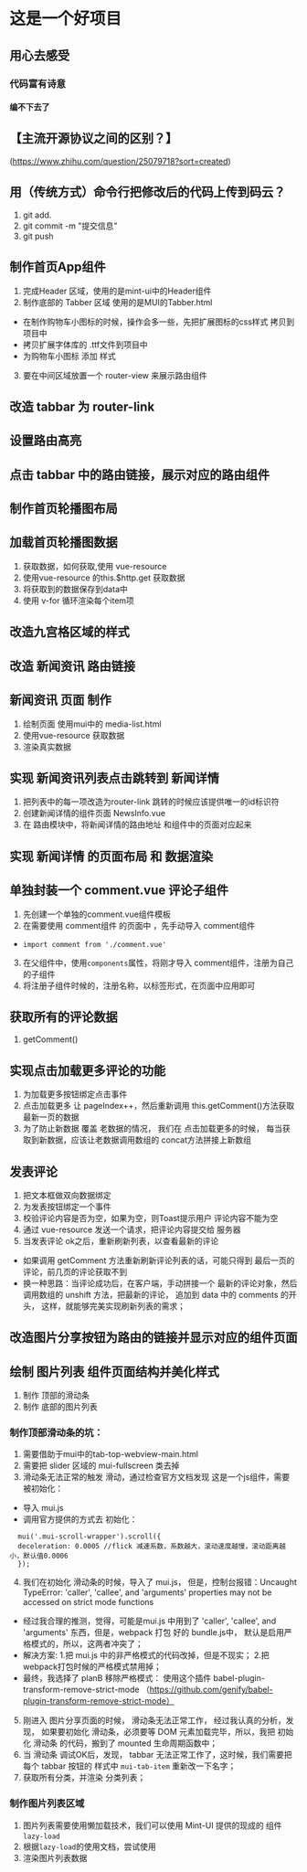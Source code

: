 # 这是一个好项目

## 用心去感受

### 代码富有诗意

#### 编不下去了

## 【主流开源协议之间的区别？】
(https://www.zhihu.com/question/25079718?sort=created)


## 用（传统方式）命令行把修改后的代码上传到码云？
1. git add.
2. git commit -m "提交信息"
3.  git push

## 制作首页App组件
1. 完成Header 区域，使用的是mint-ui中的Header组件
2. 制作底部的 Tabber 区域  使用的是MUI的Tabber.html
 + 在制作购物车小图标的时候，操作会多一些，先把扩展图标的css样式  拷贝到项目中
 + 拷贝扩展字体库的 .ttf文件到项目中
 + 为购物车小图标 添加 样式
3. 要在中间区域放置一个 router-view 来展示路由组件

## 改造 tabbar 为 router-link

## 设置路由高亮

## 点击 tabbar 中的路由链接，展示对应的路由组件

## 制作首页轮播图布局

## 加载首页轮播图数据
1. 获取数据，如何获取,使用  vue-resource
2. 使用vue-resource 的this.$http.get 获取数据
3. 将获取到的数据保存到data中
4. 使用 v-for 循环渲染每个item项

## 改造九宫格区域的样式

## 改造 新闻资讯 路由链接

## 新闻资讯 页面 制作
1. 绘制页面  使用mui中的 media-list.html
2. 使用vue-resource 获取数据
3. 渲染真实数据

## 实现 新闻资讯列表点击跳转到  新闻详情
1. 把列表中的每一项改造为router-link 跳转的时候应该提供唯一的id标识符
2. 创建新闻详情的组件页面  NewsInfo.vue
3. 在 路由模块中，将新闻详情的路由地址 和组件中的页面对应起来

## 实现 新闻详情 的页面布局 和 数据渲染

## 单独封装一个 comment.vue 评论子组件
1. 先创建一个单独的comment.vue组件模板
2. 在需要使用 comment组件 的页面中 ，先手动导入 comment组件
 + `import comment from './comment.vue'`
3. 在父组件中，使用`components`属性，将刚才导入 comment组件，注册为自己的子组件
4. 将注册子组件时候的，注册名称，以标签形式，在页面中应用即可 

## 获取所有的评论数据 
1. getComment()

## 实现点击加载更多评论的功能
1. 为加载更多按钮绑定点击事件
2. 点击加载更多 让 pageIndex++，然后重新调用 this.getComment()方法获取最新一页的数据
3. 为了防止新数据 覆盖 老数据的情况， 我们在 点击加载更多的时候， 每当获取到新数据，应该让老数据调用数组的 
concat方法拼接上新数组

## 发表评论
1. 把文本框做双向数据绑定
2. 为发表按钮绑定一个事件
3. 校验评论内容是否为空，如果为空，则Toast提示用户 评论内容不能为空
4. 通过 vue-resource 发送一个请求，把评论内容提交给 服务器
5. 当发表评论 ok之后，重新刷新列表，以查看最新的评论
 + 如果调用 getComment 方法重新刷新评论列表的话，可能只得到 最后一页的评论，前几页的评论获取不到
 + 换一种思路：当评论成功后，在客户端，手动拼接一个 最新的评论对象，然后 调用数组的 unshift 方法，把最新的评论，
 追加到 data 中的 comments 的开头， 这样，就能够完美实现刷新列表的需求；

 ## 改造图片分享按钮为路由的链接并显示对应的组件页面

 ## 绘制 图片列表 组件页面结构并美化样式
 1. 制作 顶部的滑动条  
 2. 制作 底部的图片列表

 ### 制作顶部滑动条的坑：
 1. 需要借助于mui中的tab-top-webview-main.html
 2. 需要把 slider 区域的 mui-fullscreen 类去掉
 3. 滑动条无法正常的触发 滑动，通过检查官方文档发现 这是一个js组件，需要被初始化：
  + 导入 mui.js
  + 调用官方提供的方式去 初始化：
  ```
    mui('.mui-scroll-wrapper').scroll({
	deceleration: 0.0005 //flick 减速系数，系数越大，滚动速度越慢，滚动距离越小，默认值0.0006
    });
  ``` 
 4. 我们在初始化 滑动条的时候，导入了 mui.js， 但是，控制台报错：Uncaught TypeError: 'caller', 'callee', and 'arguments' properties may not be accessed on strict mode functions
  + 经过我合理的推测，觉得，可能是mui.js 中用到了 'caller', 'callee', and 'arguments' 东西，但是，webpack 打包
  好的 bundle.js中， 默认是启用严格模式的，所以，这两者冲突了；
  + 解决方案: 1.把 mui.js 中的非严格模式的代码改掉，但是不现实；
  2.把webpack打包时候的严格模式禁用掉；
  + 最终，我选择了 planB 移除严格模式：
  使用这个插件  babel-plugin-transform-remove-strict-mode
  （https://github.com/genify/babel-plugin-transform-remove-strict-mode）
 5. 刚进入 图片分享页面的时候， 滑动条无法正常工作， 经过我认真的分析，发现， 如果要初始化 滑动条，必须要等 DOM 元素加载完毕，所以，我把 初始化 滑动条 的代码，搬到了 mounted 生命周期函数中； 
 6. 当 滑动条 调试OK后，发现， tabbar 无法正常工作了，这时候，我们需要把 每个 tabbar 按钮的 
 样式中  `mui-tab-item` 重新改一下名字；
 7. 获取所有分类，并渲染 分类列表；

 ### 制作图片列表区域
 1. 图片列表需要使用懒加载技术，我们可以使用 Mint-UI 提供的现成的 组件 `lazy-load`
 2. 根据`lazy-load`的使用文档，尝试使用
 3. 渲染图片列表数据


